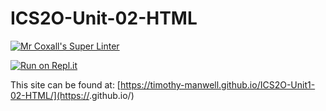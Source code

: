 # ICS2O-Unit-02-HTML

[![Mr Coxall's Super Linter](https://github.com/Timothy-Manwell/ICS2O-Unit-02-HTML/workflows/Mr%20Coxall's%20Super%20Linter/badge.svg)](https://github.com/<OWNER>/<REPOSITORY>/actions/)

[![Run on Repl.it](https://repl.it/badge/github/Timothy-manwell/ICS2O-Unit1-02-HTML)](https://repl.it/github/<OWNER>/<REPOSITORY>)

This site can be found at: [https://timothy-manwell.github.io/ICS2O-Unit1-02-HTML/](https://<OWNER>.github.io/<REPOSITORY>)
